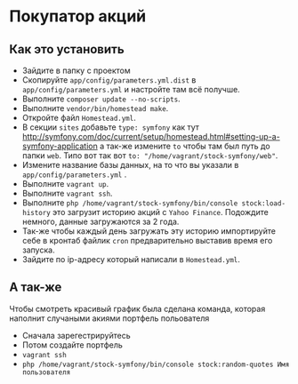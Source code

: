 # Покупатор акций

## Как это установить

- Зайдите в папку с проектом
- Скопируйте `app/config/parameters.yml.dist` в `app/config/parameters.yml` и настройте там всё получше.
- Выполните `composer update --no-scripts`.
- Выполните `vendor/bin/homestead make`.
- Откройте файл `Homestead.yml`.
- В секции `sites` добавьте `type: symfony` как тут http://symfony.com/doc/current/setup/homestead.html#setting-up-a-symfony-application а так-же измените `to` чтобы там был путь до папки `web`. Типо вот так вот `to: "/home/vagrant/stock-symfony/web"`.
- Измените название базы данных, на то что вы указали в `app/config/parameters.yml` .
- Выполните `vagrant up`.
- Выполните `vagrant ssh`.
- Выполните `php /home/vagrant/stock-symfony/bin/console stock:load-history` это загрузит историю акций с `Yahoo Finance`.  Подождите немного, данные загружаются за 2 года.
- Так-же чтобы каждый день загружать эту историю импортируйте себе в кронтаб файлик `cron` предварительно выставив время его запуска.
- Зайдите по ip-адресу который написали в `Homestead.yml`.

## А так-же
Чтобы смотреть красивый график была сделана команда, которая наполнит случаными акиями портфель польователя

- Сначала зарегестрируйтесь
- Потом создайте портфель 
- `vagrant ssh`
- `php /home/vagrant/stock-symfony/bin/console stock:random-quotes Имя пользователя`

